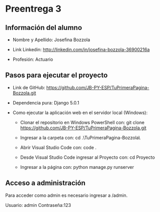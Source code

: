 # Preentrega 3

## Información del alumno

- Nombre y Apellido: Josefina Bozzola

- Link Linkedin: http://linkedin.com/in/josefina-bozzola-36900216a

- Profesión: Actuario

## Pasos para ejecutar el proyecto

- Link de GitHub: https://github.com/JB-PY-ESP/TuPrimeraPagina-Bozzola.git

- Dependencia pura: Django   5.0.1 

- Como ejecutar la aplicación web en el servidor local (Windows):

    - Clonar el repositorio en Windows PowerShell con: git clone https://github.com/JB-PY-ESP/TuPrimeraPagina-Bozzola.git

    - Ingresar a la carpeta con: cd .\TuPrimeraPagina-Bozzola\

    - Abrir Visual Studio Code con: code .

    - Desde Visual Studio Code ingresar al Proyecto con: cd Proyecto 

    - Ingresar a la página con: python manage.py runserver 

## Acceso a administración 

Para acceder como admin es necesario ingresar a /admin. 

Usuario: admin
Contraseña:123
